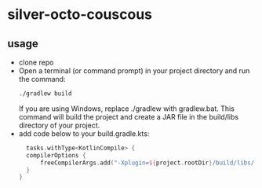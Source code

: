 # silver-octo-couscous

## usage 
  - clone repo
  - Open a terminal (or command prompt) in your project directory and run the command:
    ```sh
    ./gradlew build
    ```
      If you are using Windows, replace ./gradlew with gradlew.bat.
      This command will build the project and create a JAR file in the build/libs directory of your project.
  - add code below to your build.gradle.kts:
    ```kotlin
      tasks.withType<KotlinCompile> {
      compilerOptions {
          freeCompilerArgs.add("-Xplugin=${project.rootDir}/build/libs/comp_plugin-1.0-SNAPSHOT.jar")
      }
    }  
    ```
